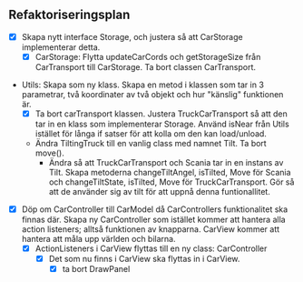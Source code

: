## Refaktoriseringsplan

- [x]  Skapa nytt interface Storage, och justera så att CarStorage implementerar detta.
    - [x] CarStorage: Flytta updateCarCords och getStorageSize från CarTransport till CarStorage. Ta bort classen CarTransport.

- Utils: Skapa som ny klass. Skapa en metod i klassen som tar in 3 parametrar, två koordinater av två objekt och hur "känslig" funktionen är.
    - [x]  Ta bort carTransport klassen. Justera TruckCarTransport så att den tar in en klass som implementerar Storage. Använd isNear från Utils istället för långa if satser för att kolla om den kan load/unload.
    - Ändra TiltingTruck till en vanlig class med namnet Tilt. Ta bort move().
        - Ändra så att TruckCarTransport och Scania tar in en instans av Tilt. Skapa metoderna changeTiltAngel, isTilted, Move för Scania och changeTiltState, isTilted, Move för TruckCarTransport. Gör så att de använder sig av tilt för att uppnå denna funtionallitet.

- [x] Döp om CarController till CarModel då CarControllers funktionalitet ska finnas där. Skapa ny CarController som istället kommer att hantera alla action listeners; alltså funktionen av knapparna. CarView kommer att hantera att måla upp världen och bilarna.
    - [x] ActionListeners i CarView flyttas till en ny class: CarController
      - [x] Det som nu finns i CarView ska flyttas in i CarView.
        - [x] ta bort DrawPanel